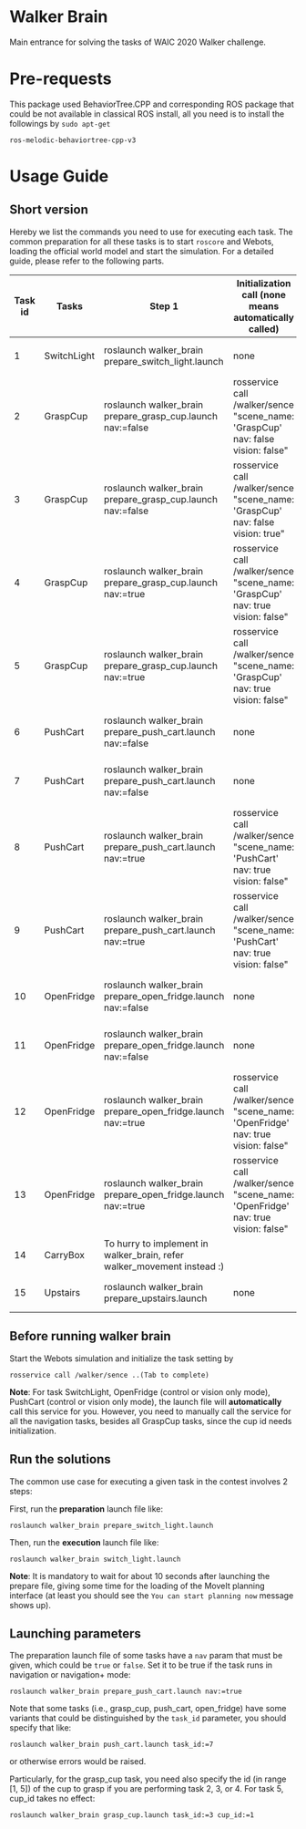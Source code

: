 # Walker Brain

Main entrance for solving the tasks of WAIC 2020 Walker challenge.

# Pre-requests

This package used BehaviorTree.CPP and corresponding ROS package that could be not available in
classical ROS install, all you need is to install the followings by `sudo apt-get`

```
ros-melodic-behaviortree-cpp-v3
```

# Usage Guide

## Short version

Hereby we list the commands you need to use for executing each task. The common preparation for all 
these tasks is to start `roscore` and Webots, loading the official world model and start the simulation.
For a detailed guide, please refer to the following parts.

| Task id | Tasks       | Step 1                                                                     | Initialization call \(none means automatically called\)           | Step 2                                                    | Step 3                                                             | Note                                                    |
|---------|-------------|----------------------------------------------------------------------------|-----------------------------------------------------------------------------------|-----------------------------------------------------------|--------------------------------------------------------------------|---------------------------------------------------------|
| 1       | SwitchLight | roslaunch walker\_brain prepare\_switch\_light\.launch                     | none                                                                              | Wait for the preparation finish                           | roslaunch walker\_brain switch\_light\.launch                      |                                                         |
| 2       | GraspCup    | roslaunch walker\_brain prepare\_grasp\_cup\.launch nav:=false             | rosservice call /walker/sence "scene\_name: 'GraspCup' nav: false vision: false"  | Wait for the preparation finish                           | roslaunch walker\_brain grasp\_cup\.launch task\_id:=2 cup\_id:=ID | ID is the cup number obtained after initialization call |
| 3       | GraspCup    | roslaunch walker\_brain prepare\_grasp\_cup\.launch nav:=false             | rosservice call /walker/sence "scene\_name: 'GraspCup' nav: false vision: true"   | Wait for the preparation finish                           | roslaunch walker\_brain grasp\_cup\.launch task\_id:=3 cup\_id:=ID | ID is the cup number obtained after initialization call |
| 4       | GraspCup    | roslaunch walker\_brain prepare\_grasp\_cup\.launch nav:=true              | rosservice call /walker/sence "scene\_name: 'GraspCup' nav: true vision: false"   | Initialize the robot pose in RViz with pose estimate tool | roslaunch walker\_brain grasp\_cup\.launch task\_id:=4 cup\_id:=ID | ID is the cup number obtained after initialization call |
| 5       | GraspCup    | roslaunch walker\_brain prepare\_grasp\_cup\.launch nav:=true              | rosservice call /walker/sence "scene\_name: 'GraspCup' nav: true vision: false"   | Initialize the robot pose in RViz with pose estimate tool | roslaunch walker\_brain grasp\_cup\.launch task\_id:=5             |                                                         |
| 6       | PushCart    | roslaunch walker\_brain prepare\_push\_cart\.launch nav:=false             | none                                                                              | Wait for the preparation finish                           | roslaunch walker\_brain push\_cart\.launch task\_id:=6             |                                                         |
| 7       | PushCart    | roslaunch walker\_brain prepare\_push\_cart\.launch nav:=false             | none                                                                              | Wait for the preparation finish                           | roslaunch walker\_brain push\_cart\.launch task\_id:=7             |                                                         |
| 8       | PushCart    | roslaunch walker\_brain prepare\_push\_cart\.launch nav:=true              | rosservice call /walker/sence "scene\_name: 'PushCart' nav: true vision: false"   | Initialize the robot pose in RViz with pose estimate tool | roslaunch walker\_brain push\_cart\.launch task\_id:=8             |                                                         |
| 9       | PushCart    | roslaunch walker\_brain prepare\_push\_cart\.launch nav:=true              | rosservice call /walker/sence "scene\_name: 'PushCart' nav: true vision: false"   | Initialize the robot pose in RViz with pose estimate tool | roslaunch walker\_brain push\_cart\.launch task\_id:=9             |                                                         |
| 10      | OpenFridge  | roslaunch walker\_brain prepare\_open\_fridge\.launch nav:=false           | none                                                                              | Wait for the preparation finish                           | roslaunch walker\_brain open\_fridge\.launch task\_id:=10          |                                                         |
| 11      | OpenFridge  | roslaunch walker\_brain prepare\_open\_fridge\.launch nav:=false           | none                                                                              | Wait for the preparation finish                           | roslaunch walker\_brain open\_fridge\.launch task\_id:=11          |                                                         |
| 12      | OpenFridge  | roslaunch walker\_brain prepare\_open\_fridge\.launch nav:=true            | rosservice call /walker/sence "scene\_name: 'OpenFridge' nav: true vision: false" | Initialize the robot pose in RViz with pose estimate tool | roslaunch walker\_brain open\_fridge\.launch task\_id:=12          |                                                         |
| 13      | OpenFridge  | roslaunch walker\_brain prepare\_open\_fridge\.launch nav:=true            | rosservice call /walker/sence "scene\_name: 'OpenFridge' nav: true vision: false" | Initialize the robot pose in RViz with pose estimate tool | roslaunch walker\_brain open\_fridge\.launch task\_id:=13          |                                                         |
| 14      | CarryBox    | To hurry to implement in walker\_brain, refer walker\_movement instead :\) |                                                                                   |                                                           |                                                                    |                                                         |
| 15      | Upstairs    | roslaunch walker\_brain prepare\_upstairs\.launch                          | none                                                                              | Wait for the preparation finish                           | roslaunch walker\_brain upstairs\.launch                           |                                                         |


## Before running walker brain

Start the Webots simulation and initialize the task setting by

```
rosservice call /walker/sence ..(Tab to complete)
```

**Note**: For task SwitchLight, OpenFridge (control or vision only mode), 
PushCart (control or vision only mode), the launch file will **automatically** 
call this service for you. However, you need to manually 
call the service for all the navigation tasks, besides all GraspCup tasks, 
since the cup id needs initialization. 


## Run the solutions

The common use case for executing a given task in the contest involves 2 steps:

First, run the **preparation** launch file like:

```
roslaunch walker_brain prepare_switch_light.launch
```

Then, run the **execution** launch file like:

```
roslaunch walker_brain switch_light.launch
```

**Note**: It is mandatory to wait for about 10 seconds after launching the prepare file, giving some time 
for the loading of the MoveIt planning interface (at least you should see the `You can start planning now` message shows up).

## Launching parameters

The preparation launch file of some tasks have a `nav` param that must be given,
which could be `true` or `false`. Set it to be true if the task runs in navigation
or navigation+ mode:

```
roslaunch walker_brain prepare_push_cart.launch nav:=true
```

Note that some tasks (i.e., grasp_cup, push_cart, open_fridge) have some 
variants that could be distinguished by the `task_id` parameter, 
you should specify that like:

```
roslaunch walker_brain push_cart.launch task_id:=7
```

or otherwise errors would be raised.

Particularly, for the grasp_cup task, you need also specify the id (in range [1, 5]) of the cup
to grasp if you are performing task 2, 3, or 4. For task 5, cup_id takes no effect:

```
roslaunch walker_brain grasp_cup.launch task_id:=3 cup_id:=1
```

